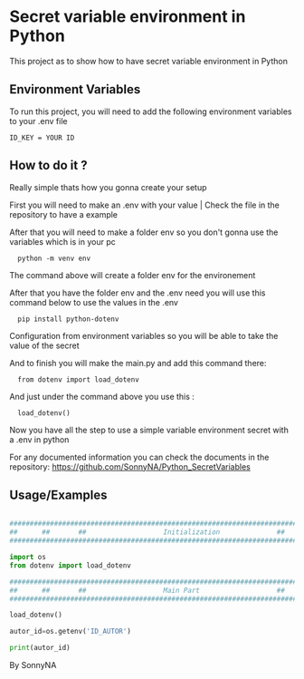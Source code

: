 
# Secret variable environment in Python 

This project as to show how to have secret variable environment in Python



## Environment Variables

To run this project, you will need to add the following environment variables to your .env file

`ID_KEY = YOUR ID`





## How to do it ? 

Really simple thats how you gonna create your setup

First you will need to make an .env with your value | Check the file in the repository to have a example

After that you will need to make a folder env so you don't gonna use the variables which is in your pc

```http
  python -m venv env
```
The command above will create a folder env for the environement 

After that you have the folder env and the .env need you will use this command below to use the values in the .env

```http
  pip install python-dotenv
```
Configuration from environment variables so you will be able to take the value of the secret

And to finish you will make the main.py and add this command there: 
```http
  from dotenv import load_dotenv
```
And just under the command above you use this : 
```http
  load_dotenv()
```

Now you have all the step to use a simple variable environment secret with a .env in python 


For any documented information you can check the documents in the repository: 
https://github.com/SonnyNA/Python_SecretVariables
## Usage/Examples

```python

#####################################################################################
##      ##       ##                   Initialization              ##      ##       ##
#####################################################################################

import os
from dotenv import load_dotenv 

#####################################################################################
##      ##       ##                   Main Part                   ##      ##       ##
#####################################################################################

load_dotenv()

autor_id=os.getenv('ID_AUTOR')

print(autor_id)
```



By SonnyNA